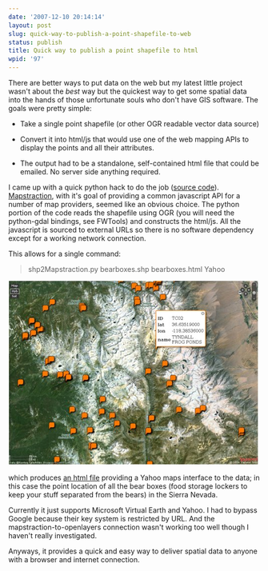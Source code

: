 ```yaml
---
date: '2007-12-10 20:14:14'
layout: post
slug: quick-way-to-publish-a-point-shapefile-to-web
status: publish
title: Quick way to publish a point shapefile to html
wpid: '97'
---
```


There are better ways to put data on the web but my latest little project wasn't about the _best_ way but the quickest way to get some spatial data into the hands of those unfortunate souls who don't have GIS software. The goals were pretty simple:





  * Take a single point shapefile (or other OGR readable vector data source)


  * Convert it into html/js that would use one of the web mapping APIs to display the points and all their attributes. 


  * The output had to be a standalone, self-contained html file that could be emailed. No server side anything required.




I came up with a quick python hack to do the job ([source code](http://perrygeo.googlecode.com/svn/trunk/gis-bin/shp2Mapstraction.py)). [Mapstraction](http://www.mapstraction.com/), with it's goal of providing a common javascript API for a number of map providers, seemed like an obvious choice.  The python portion of the code reads the shapefile using OGR (you will need the python-gdal bindings, see FWTools) and constructs the html/js. All the javascript is sourced to external URLs so there is no software dependency except for a working network connection. 

This allows for a single command:


> shp2Mapstraction.py bearboxes.shp bearboxes.html Yahoo



![](/assets/img/bearboxes.jpg)

which produces [an html file](/assets/img/bearboxes.html) providing a Yahoo maps interface to the data; in this case the point location of all the bear boxes (food storage lockers to keep your stuff separated from the bears) in the Sierra Nevada. 

Currently it just supports Microsoft Virtual Earth and Yahoo. I had to bypass Google because their key system is restricted by URL. And the mapstraction-to-openlayers connection wasn't working too well though I haven't really investigated.

Anyways, it provides a quick and easy way to deliver spatial data to anyone with a browser and internet connection. 

